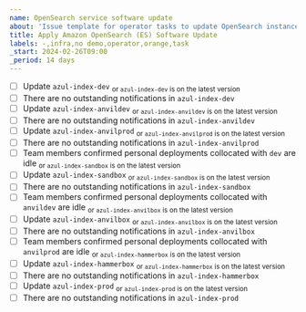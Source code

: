 ```yaml
---
name: OpenSearch service software update
about: 'Issue template for operator tasks to update OpenSearch instances software'
title: Apply Amazon OpenSearch (ES) Software Update
labels: -,infra,no demo,operator,orange,task
_start: 2024-02-26T09:00
_period: 14 days
---
```

- [ ] Update `azul-index-dev` <sub>or `azul-index-dev` is on the latest version</sub>
- [ ] There are no outstanding notifications in `azul-index-dev`
- [ ] Update `azul-index-anvildev` <sub>or `azul-index-anvildev` is on the latest version</sub>
- [ ] There are no outstanding notifications in `azul-index-anvildev`
- [ ] Update `azul-index-anvilprod` <sub>or `azul-index-anvilprod` is on the latest version</sub>
- [ ] There are no outstanding notifications in `azul-index-anvilprod`
- [ ] Team members confirmed personal deployments collocated with `dev` are idle <sub>or `azul-index-sandbox` is on the latest version</sub>
- [ ] Update `azul-index-sandbox` <sub>or `azul-index-sandbox` is on the latest version</sub>
- [ ] There are no outstanding notifications in `azul-index-sandbox`
- [ ] Team members confirmed personal deployments collocated with `anvildev` are idle <sub>or `azul-index-anvilbox` is on the latest version</sub>
- [ ] Update `azul-index-anvilbox` <sub>or `azul-index-anvilbox` is on the latest version</sub>
- [ ] There are no outstanding notifications in `azul-index-anvilbox`
- [ ] Team members confirmed personal deployments collocated with `anvilprod` are idle <sub>or `azul-index-hammerbox` is on the latest version</sub>
- [ ] Update `azul-index-hammerbox` <sub>or `azul-index-hammerbox` is on the latest version</sub>
- [ ] There are no outstanding notifications in `azul-index-hammerbox`
- [ ] Update `azul-index-prod` <sub>or `azul-index-prod` is on the latest version</sub>
- [ ] There are no outstanding notifications in `azul-index-prod`
